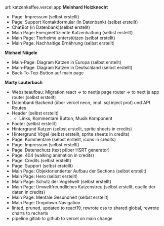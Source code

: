 url: katzenkaffee.vercel.app
**Meinhard Holzknecht**

- Page: Impressum (selbst erstellt)
- Page: Support Kontaktformular (in Datenbank) (selbst erstellt)
- ChatBot (in Datenbank)(selbst erstellt)
- Main Page: Energieeffiziente Katzenhaltung (selbst erstellt)
- Main Page: Tierheime unterstützen (selbst erstellt)
- Main Page: Nachhaltige Ernährung (selbst erstellt)

**Michael Nägele**

- Main-Page: Diagram Katzen in Europa (selbst erstellt)
- Main-Page: Diagram Katzen in Deutschland (selbst erstellt)
- Back-To-Top-Button auf main page

**Marty Lauterbach**

- Websiteaufbau: Migration react -> to nextjs page router -> to next js app router (selbst erstellt)
- Datenbank Backend (über vercel neon, impl. sql inject prot) und API Routes
- Header (selbst erstellt)
  - Links, Kommentare Button, Musik Komponent
- Footer (selbst erstellt)
- Hintergrund Katzen (selbst erstellt, sprite sheets in credits)
- Hintergrund Vögel (selbst erstellt, sprite sheets in credits)
- Page: Kommentare (selbst erstellt, icons in credits)
- Page: Impressum (selbst erstellt)
- Page: Datenschutz (text püber HSRT generator)
- Page: 404 (walking animation in credits)
- Page: Credits (selbst erstellt)
- Page: Support (selbst erstellt)
- Main Page: Objektorientierter Aufbau der Sections (selbst erstellt)
- Main Page: Hero (selbst erstellt)
- Main Page: Schutz der Vogelwelt (selbst erstellt)
- Main Page: Umweltfreundliches Katzenstreu (selbst erstellt, quelle der daten in credits)
- Main Page: Mentale Gesundheit (selbst erstellt)
- Main Page: Dropdown Navigation
- linted, pruned, updated to react19, rewrote css to shared global, rewrote charts to recharts
- pipeline gitlab to github to vercel on main change
